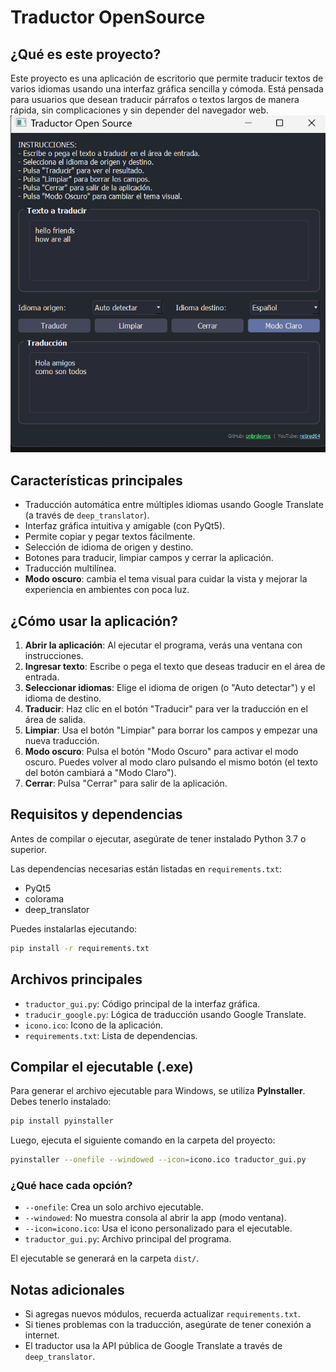 # Traductor OpenSource

## ¿Qué es este proyecto?

Este proyecto es una aplicación de escritorio que permite traducir textos de varios idiomas usando una interfaz gráfica sencilla y cómoda. Está pensada para usuarios que desean traducir párrafos o textos largos de manera rápida, sin complicaciones y sin depender del navegador web.
![Aspecto Visual](interf.png)
## Características principales
- Traducción automática entre múltiples idiomas usando Google Translate (a través de `deep_translator`).
- Interfaz gráfica intuitiva y amigable (con PyQt5).
- Permite copiar y pegar textos fácilmente.
- Selección de idioma de origen y destino.
- Botones para traducir, limpiar campos y cerrar la aplicación.
- Traducción multilínea.
- **Modo oscuro**: cambia el tema visual para cuidar la vista y mejorar la experiencia en ambientes con poca luz.

## ¿Cómo usar la aplicación?

1. **Abrir la aplicación**: Al ejecutar el programa, verás una ventana con instrucciones.
2. **Ingresar texto**: Escribe o pega el texto que deseas traducir en el área de entrada.
3. **Seleccionar idiomas**: Elige el idioma de origen (o "Auto detectar") y el idioma de destino.
4. **Traducir**: Haz clic en el botón "Traducir" para ver la traducción en el área de salida.
5. **Limpiar**: Usa el botón "Limpiar" para borrar los campos y empezar una nueva traducción.
6. **Modo oscuro**: Pulsa el botón "Modo Oscuro" para activar el modo oscuro. Puedes volver al modo claro pulsando el mismo botón (el texto del botón cambiará a "Modo Claro").
7. **Cerrar**: Pulsa "Cerrar" para salir de la aplicación.

## Requisitos y dependencias

Antes de compilar o ejecutar, asegúrate de tener instalado Python 3.7 o superior.

Las dependencias necesarias están listadas en `requirements.txt`:
- PyQt5
- colorama
- deep_translator

Puedes instalarlas ejecutando:

```bash
pip install -r requirements.txt
```

## Archivos principales
- `traductor_gui.py`: Código principal de la interfaz gráfica.
- `traducir_google.py`: Lógica de traducción usando Google Translate.
- `icono.ico`: Icono de la aplicación.
- `requirements.txt`: Lista de dependencias.

## Compilar el ejecutable (.exe)

Para generar el archivo ejecutable para Windows, se utiliza **PyInstaller**. Debes tenerlo instalado:

```bash
pip install pyinstaller
```

Luego, ejecuta el siguiente comando en la carpeta del proyecto:

```bash
pyinstaller --onefile --windowed --icon=icono.ico traductor_gui.py
```

### ¿Qué hace cada opción?
- `--onefile`: Crea un solo archivo ejecutable.
- `--windowed`: No muestra consola al abrir la app (modo ventana).
- `--icon=icono.ico`: Usa el icono personalizado para el ejecutable.
- `traductor_gui.py`: Archivo principal del programa.

El ejecutable se generará en la carpeta `dist/`.

## Notas adicionales
- Si agregas nuevos módulos, recuerda actualizar `requirements.txt`.
- Si tienes problemas con la traducción, asegúrate de tener conexión a internet.
- El traductor usa la API pública de Google Translate a través de `deep_translator`.

